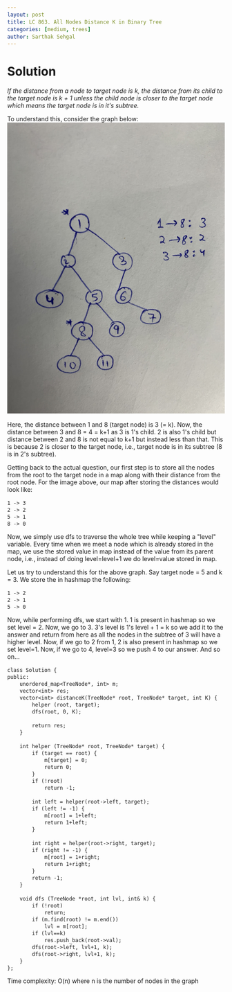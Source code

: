 ```yaml
---
layout: post
title: LC 863. All Nodes Distance K in Binary Tree
categories: [medium, trees]
author: Sarthak Sehgal
---
```

# Solution
_If the distance from a node to target node is k, the distance from its child to the target node is k + 1 unless the child node is closer to the target node which means the target node is in it's subtree._

To understand this, consider the graph below:
![graph](../images/lc863_graph.jpg)

Here, the distance between 1 and 8 (target node) is 3 (= k). Now, the distance between 3 and 8 = 4 = k+1 as 3 is 1's child. 2 is also 1's child but distance between 2 and 8 is not equal to k+1 but instead less than that. This is because 2 is closer to the target node, i.e., target node is in its subtree (8 is in 2's subtree).

Getting back to the actual question, our first step is to store all the nodes from the root to the target node in a map along with their distance from the root node. For the image above, our map after storing the distances would look like:
```
1 -> 3
2 -> 2
5 -> 1
8 -> 0
```

Now, we simply use dfs to traverse the whole tree while keeping a "level" variable. Every time when we meet a node which is already stored in the map, we use the stored value in map instead of the value from its parent node, i.e., instead of doing level=level+1 we do level=value stored in map.

Let us try to understand this for the above graph. Say target node = 5 and k = 3. We store the in hashmap the following:
```
1 -> 2
2 -> 1
5 -> 0
```
Now, while performing dfs, we start with 1. 1 is present in hashmap so we set level = 2. Now, we go to 3. 3's level is 1's level + 1 = k so we add it to the answer and return from here as all the nodes in the subtree of 3 will have a higher level. Now, if we go to 2 from 1, 2 is also present in hashmap so we set level=1. Now, if we go to 4, level=3 so we push 4 to our answer. And so on...

```
class Solution {
public:
    unordered_map<TreeNode*, int> m;
    vector<int> res;
    vector<int> distanceK(TreeNode* root, TreeNode* target, int K) {
        helper (root, target);
        dfs(root, 0, K);
        
        return res;
    }
    
    int helper (TreeNode* root, TreeNode* target) {
        if (target == root) {
            m[target] = 0;
            return 0;
        }
        if (!root)
            return -1;
        
        int left = helper(root->left, target);
        if (left != -1) {
            m[root] = 1+left;
            return 1+left;
        }
        
        int right = helper(root->right, target);
        if (right != -1) {
            m[root] = 1+right;
            return 1+right;
        }
        return -1;
    }
    
    void dfs (TreeNode *root, int lvl, int& k) {
        if (!root)
            return;
        if (m.find(root) != m.end())
            lvl = m[root];
        if (lvl==k)
            res.push_back(root->val);
        dfs(root->left, lvl+1, k);
        dfs(root->right, lvl+1, k);
    }
};
```
Time complexity: O(n) where n is the number of nodes in the graph